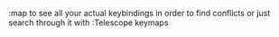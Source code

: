 :map to see all your actual keybindings in order to find conflicts
or just search through it with :Telescope keymaps
